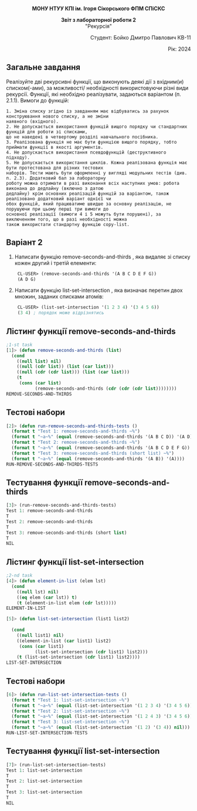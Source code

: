 <p align="center"><b>МОНУ НТУУ КПІ ім. Ігоря Сікорського ФПМ СПіСКС</b></p>
<p align="center">
<b>Звіт з лабораторної роботи 2</b><br/>
"Рекурсія"<br/>
</p>
<p align="right">Студент: Бойко Дмитро Павлович КВ-11<p>
<p align="right">Рік: 2024<p>

## Загальне завдання

  Реалізуйте дві рекурсивні функції, що виконують деякі дії з вхідним(и) списком(-ами), за можливості/
  необхідності використовуючи різні види рекурсії. Функції, які необхідно реалізувати, задаються варіантом (п. 
  2.1.1). Вимоги до функцій:

    1. Зміна списку згідно із завданням має відбуватись за рахунок конструювання нового списку, а не зміни 
    наявного (вхідного).
    2. Не допускається використання функцій вищого порядку чи стандартних функцій для роботи зі списками, 
    що не наведені в четвертому розділі навчального посібника.
    3. Реалізована функція не має бути функцією вищого порядку, тобто приймати функції в якості аргументів.
    4. Не допускається використання псевдофункцій (деструктивного підходу).
    5. Не допускається використання циклів. Кожна реалізована функція має бути протестована для різних тестових 
    наборів. Тести мають бути оформленні у вигляді модульних тестів (див. п. 2.3). Додатковий бал за лабораторну 
    роботу можна отримати в разі виконання всіх наступних умов: робота виконана до дедлайну (включно з датою 
    дедлайну) крім основних реалізацій функцій за варіантом, також реалізовано додатковий варіант однієї чи 
    обох функцій, який працюватиме швидше за основну реалізацію, не порушуючи при цьому перші три вимоги до 
    основної реалізації (вимоги 4 і 5 можуть бути порушені), за виключенням того, що в разі необхідності можна 
    також використати стандартну функцію copy-list.


## Варіант 2

   1. Написати функцію remove-seconds-and-thirds , яка видаляє зі списку кожен другий і третій елементи:
      ```lisp
       CL-USER> (remove-seconds-and-thirds '(A B C D E F G))
       (A D G)
      ```
   2. Написати функцію list-set-intersection , яка визначає перетин двох множин, заданих списками атомів:
      ```lisp
       CL-USER> (list-set-intersection '(1 2 3 4) '(3 4 5 6))
       (3 4) ; порядок може відрізнятись
      ```

## Лістинг функції remove-seconds-and-thirds
```lisp
;1-st task
[1]> (defun remove-seconds-and-thirds (list)
  (cond
    ((null list) nil)
    ((null (cdr list)) (list (car list)))
    ((null (cdr (cdr list))) (list (car list)))
    (t
     (cons (car list)
           (remove-seconds-and-thirds (cdr (cdr (cdr list))))))))
REMOVE-SECONDS-AND-THIRDS
```

## Тестові набори
```lisp
[2]> (defun run-remove-seconds-and-thirds-tests ()
  (format t "Test 1: remove-seconds-and-thirds ~%")
  (format t "~a~%" (equal (remove-seconds-and-thirds '(A B C D)) '(A D)))
  (format t "Test 2: remove-seconds-and-thirds ~%")
  (format t "~a~%" (equal (remove-seconds-and-thirds '(A B C D E F G)) '(A D G)))
  (format t "Test 3: remove-seconds-and-thirds (short list) ~%")
  (format t "~a~%" (equal (remove-seconds-and-thirds '(A B)) '(A))))
RUN-REMOVE-SECONDS-AND-THIRDS-TESTS
```

## Тестування функції remove-seconds-and-thirds

```lisp
[3]> (run-remove-seconds-and-thirds-tests)
Test 1: remove-seconds-and-thirds
T
Test 2: remove-seconds-and-thirds
T
Test 3: remove-seconds-and-thirds (short list)
T
NIL
```

## Лістинг функції list-set-intersection

```lisp
;2-nd task
[4]> (defun element-in-list (elem lst)
  (cond
    ((null lst) nil)               
    ((eq elem (car lst)) t)         
    (t (element-in-list elem (cdr lst)))))  
ELEMENT-IN-LIST

[5]> (defun list-set-intersection (list1 list2)
 
  (cond
    ((null list1) nil)  
    ((element-in-list (car list1) list2)
     (cons (car list1)  
           (list-set-intersection (cdr list1) list2)))  
    (t (list-set-intersection (cdr list1) list2))))  
LIST-SET-INTERSECTION
```

## Тестові набори
```lisp
[6]> (defun run-list-set-intersection-tests ()
  (format t "Test 1: list-set-intersection ~%")
  (format t "~a~%" (equal (list-set-intersection '(1 2 3 4) '(3 4 5 6)) '(3 4)))
  (format t "Test 2: list-set-intersection ~%")
  (format t "~a~%" (equal (list-set-intersection '(1 2 4 3) '(3 4 5 6)) '(4 3)))
  (format t "Test 3: list-set-intersection ~%")
  (format t "~a~%" (equal (list-set-intersection '(1 2) '(3 4)) nil)))
RUN-LIST-SET-INTERSECTION-TESTS
```

## Тестування функції list-set-intersection

```lisp
[7]> (run-list-set-intersection-tests)
Test 1: list-set-intersection
T
Test 2: list-set-intersection 
T
Test 3: list-set-intersection
T
NIL
```


